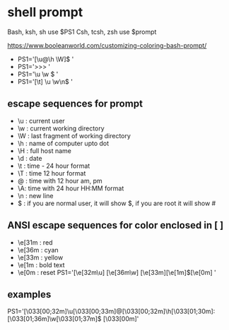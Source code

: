 # shell prompt

Bash, ksh, sh use $PS1
Csh, tcsh, zsh use $prompt

https://www.booleanworld.com/customizing-coloring-bash-prompt/

- PS1='[\u@\h \W]\$ '
- PS1='>>> '
- PS1='\u \w $ '
- PS1='[\t] \u \w\n$ '

## escape sequences for prompt
- \u : current user
- \w : current working directory
- \W : last fragment of working directory
- \h : name of computer upto dot
- \H : full host name
- \d : date
- \t : time - 24 hour format
- \T : time 12 hour format
- \@ : time with 12 hour am, pm
- \A: time with 24 hour HH:MM format
- \n : new line
- \$ : if you are normal user, it will show $, if you are root it will show #

## ANSI escape sequences for color enclosed in \[  \]
- \e[31m : red
- \e[36m : cyan
- \e[33m : yellow
- \e[1m  : bold text
- \e[0m  : reset
PS1='\[\e[32m\u\] \[\e[36m\w\] \[\e[33m\]\[\e[1m\]$\[\e[0m\] '

## examples
PS1='\[\033[00;32m\]\u\[\033[00;33m\]@\[\033[00;32m\]\h\[\033[01;30m\]:\[\033[01;36m\]\w\[\033[01;37m\]$ \[\033[00m\]'

